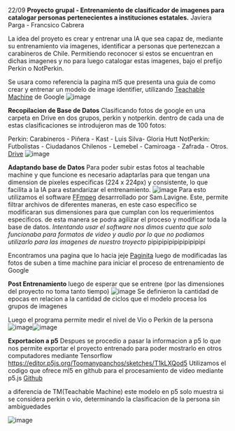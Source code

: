 22/09
**Proyecto grupal - Entrenamiento de clasificador de imagenes para catalogar personas pertenecientes a instituciones estatales.**
Javiera Parga - Francsico Cabrera

La idea del proyeto es crear y entrenar una IA que sea capaz de, mediante su entrenamiento via imagenes, identificar a personas que pertenezcan
a carabineros de Chile. Permitiendo reconocer si estos se encuentran en dichas imagenes y no para luego catalogar estas imagenes, 
bajo el prefijo Perkin o NotPerkin.

Se usara como referencia la pagina ml5 que presenta una guia de como crear y entrenar un modelo de image identifier, 
utilizando [Teachable Machine](https://teachablemachine.withgoogle.com/train/image) de Google
![image](https://github.com/Toomanypanchos/audiv027-2023-2/assets/89993556/c5a22821-79e1-4feb-8685-d2fa00f24cad)

**Recopilacion de Base de Datos**
Clasificando  fotos de google en una carpeta en Drive en dos grupos, perkin y notperkin. 
dentro de cada una de estas clasificaciones se introdujeron mas de 100 fotos:

Perkin: Carabineros - Piñera - Kast - Luis Silva- Gloria Hutt
NotPerkin: Futbolistas - Ciudadanos Chilenos - Lemebel - Camiroaga - Zafrada - Otros.
[Drive](https://drive.google.com/drive/u/1/folders/1pzcaR1NtTS66UrxsfZezTPG74U1i0XSZ?role=writer)
![image](https://github.com/Toomanypanchos/audiv027-2023-2/assets/89993556/f1cd653a-3f5a-41ab-ae59-ed50841e199f)

**Adaptando base de Datos**
Para poder subir estas fotos al teachable machine y que funcione es necesario adaptarlas para que tengan una dimension de pixeles especificas (224 x 224px) y consistente, lo que facilita a la IA para estandarizar el entrenamiento.
![image](https://github.com/Toomanypanchos/audiv027-2023-2/assets/89993556/d3332b86-15de-4e2d-9e5e-7bbe81c3ed8d)
Para esto utilizamos el software [FFmpeg](https://ffmpeg.lav.io/) desarrrollado por Sam.Lavigne.
Este, permite filtrar archivos de diferentes maneras, en este caso especifico se modificaran sus dimensiones para que cumplan con los requerimientos especificos.
de esta manera se podra agilizar el proceso y modificar toda la base de datos.
_Intentando usar el software nos dimos cuenta que solo funcionaba para formatos de video y audio por lo que no podiamos utilizarlo para las imagenes de nuestro troyecto_
pipipipipipipipipipipi

Encontramos una pagina que lo hacia jeje
[Paginita](https://bulkresizephotos.com/en?padding=true&quality=1&type=exact&value=224&secondaryValue=224)
luego de modificadas las fotos de suben a time machine para iniciar el proceso de entrenamiento de Google

**Post Entrenamiento**
luego de esperar que se entrene (por las dimensiones del proyecto no toma tanto tiempo)
![image](https://github.com/Toomanypanchos/audiv027-2023-2/assets/89993556/eaeb94d7-1bf7-462c-9557-a3ecb46ed4ff)
Se definieron la cantidad de epocas en relacion a la cantidad de ciclos que el modelo procesa los grupos de imagenes

Luego el programa permite medir el nivel de Vio o Perkin de la persona 
![image](https://github.com/Toomanypanchos/audiv027-2023-2/assets/89993556/a7ac2abd-b3d2-4435-9782-4bfa97f61fce)![image](https://github.com/Toomanypanchos/audiv027-2023-2/assets/89993556/aeafcf01-2d55-448e-9fcf-de4fd2a17729)

**Exportacion a p5**
Despues se procedio a pasar la informacion a p5 lo que nos permite exportar el proyecto entrenado para poder mostrarlo en otros computadores 
mediante Tensorflow
https://editor.p5js.org/Toomanypanchos/sketches/T1kLXQod5
Utilizamos el codigo que ofrece ml5 en github para el procesamiento de video mediante p5.js
[Github](https://github.com/ml5js/ml5-library/blob/main/examples/p5js/ImageClassification/ImageClassification_Video/sketch.js)


a diferencia de TM(Teachable Machine) este modelo en p5 solo muestra si se considera perkin o vio, determinando la clasificacion de la persona sin ambiguedades 

![image](https://github.com/Toomanypanchos/audiv027-2023-2/assets/89993556/e74b7a92-c503-41dd-8f1c-f1083a2d6c0e)





